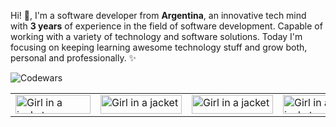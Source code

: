 Hi! 👋, I'm a software developer from <strong>Argentina</strong>, an innovative tech mind with <strong>3 years</strong> of experience in the field of software development. Capable of working with a variety of technology and software solutions. Today I'm focusing on keeping learning awesome technology stuff and grow both, personal and professionally. ✨

![Codewars](https://www.codewars.com/users/Pshye18/badges/large)

<table  border="0px">
    <tr>
        <td style='border:none;'><img src="https://img.shields.io/badge/-Angular-BD002E?logo=angular&logoColor=white&style=for-the-badge" alt="Girl in a jacket" width="120" height="30" ></td>
        <td style='border:none;'><img src="https://img.shields.io/badge/-Wordpress-21759b?logo=wordpress&logoColor=white&style=for-the-badge" alt="Girl in a jacket" width="130" height="30" style='border:none;'></td>
        <td style='border:none;'><img src="https://img.shields.io/badge/-mongodb-10AA50?logo=mongodb&logoColor=white&style=for-the-badge" alt="Girl in a jacket" width="130" height="30" style='border:none;'></td>
        <td style='border:none;'><img src="https://img.shields.io/badge/-git-E84D31?logo=git&logoColor=white&style=for-the-badge" alt="Girl in a jacket" width="80" height="30" style='border:none;'></td>
        <td style='border:none;'><img src="https://img.shields.io/badge/-npm-000000?logo=npm&logoColor=white&style=for-the-badge" alt="Girl in a jacket" width="80" height="30" style='border:none;'></td>
        <td style='border:none;'><img src="https://img.shields.io/badge/-react-000000?logo=react&logoColor=7CDFFE&style=for-the-badge" alt="Girl in a jacket" width="95" height="30" style='border:none;'></td>
    </tr>
    
</table>
